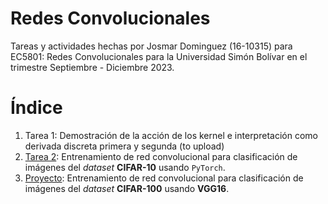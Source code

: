 # Redes Convolucionales

Tareas y actividades hechas por Josmar Dominguez (16-10315) para EC5801: Redes Convolucionales para la Universidad Simón Bolívar en el trimestre Septiembre - Diciembre 2023.


# Índice

1. Tarea 1: Demostración de la acción de los kernel e interpretación como derivada discreta primera y segunda (to upload)
2. [Tarea 2](CNN-T2-1610315/): Entrenamiento de red convolucional para clasificación de imágenes del *dataset* **CIFAR-10** usando `PyTorch`.
3. [Proyecto](CNN-P1-1610315/): Entrenamiento de red convolucional para clasificación de imágenes del *dataset* **CIFAR-100** usando **VGG16**.